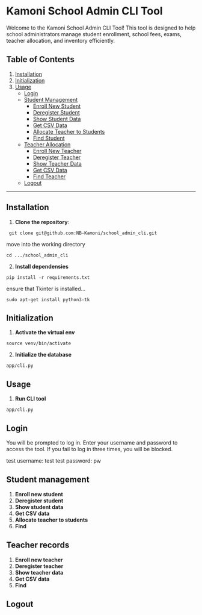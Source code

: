# Kamoni School Admin CLI Tool

Welcome to the Kamoni School Admin CLI Tool! This tool is designed to help school administrators manage student enrollment, school fees, exams, teacher allocation, and inventory efficiently.

## Table of Contents
1. [Installation](#installation)
2. [Initialization](#initialization)
3. [Usage](#usage)
    - [Login](#login)
    - [Student Management](#student-management)
        - [Enroll New Student](#enroll-new-student)
        - [Deregister Student](#deregister-student)
        - [Show Student Data](#show-student-data)
        - [Get CSV Data](#get-csv-data)
        - [Allocate Teacher to Students](#allocate-teacher-to-students)
        - [Find Student](#find-student)
    - [Teacher Allocation](#teacher-allocation)
         - [Enroll New Teacher](#enroll-new-teacher)
        - [Deregister Teacher](#deregister-teacher)
        - [Show Teacher Data](#show-teacher-data)
        - [Get CSV Data](#get-csv-data)
        - [Find Teacher](#find-teacher)
    - [Logout](#logout)

---

## Installation

1. **Clone the repository**:
   
  ```
   git clone git@github.com:NB-Kamoni/school_admin_cli.git

  ```
move into the working directory

  ```
  cd .../school_admin_cli

  ```

2. **Install dependensies**

```
pip install -r requirements.txt

```
ensure that Tkinter is installed...

```
sudo apt-get install python3-tk

```

## Initialization

1. **Activate the virtual env**

```
source venv/bin/activate

```
2. **Initialize the database**

```
app/cli.py

```
## Usage

1. **Run CLI tool**

```
app/cli.py

```
## Login
You will be prompted to log in. Enter your username and password to access the tool. If you fail to log in three times, you will be blocked.

test username: test
test password: pw

## Student management

1. **Enroll new student**
2. **Deregister student**
3. **Show student data**
4. **Get CSV data**
5. **Allocate teacher to students**
6. **Find**

## Teacher records

1. **Enroll new teacher**
2. **Deregister teacher**
3. **Show teacher data**
4. **Get CSV data**
5. **Find**
## Logout

